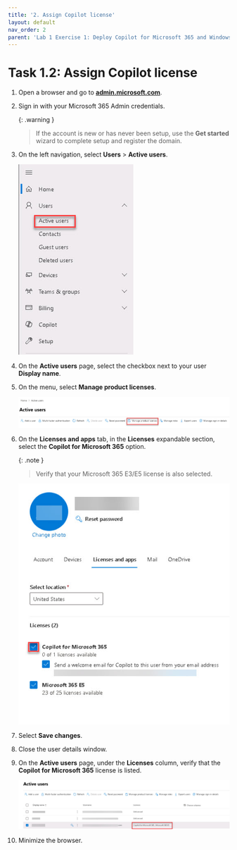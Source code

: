 ```yaml
---
title: '2. Assign Copilot license'
layout: default
nav_order: 2
parent: 'Lab 1 Exercise 1: Deploy Copilot for Microsoft 365 and Windows Copilot'
---
```


# Task 1.2: Assign Copilot license

1. Open a browser and go to **[admin.microsoft.com](https://admin.microsoft.com)**.

1. Sign in with your Microsoft 365 Admin credentials.

    {: .warning }
    > If the account is new or has never been setup, use the **Get started** wizard to complete setup and register the domain.

1. On the left navigation, select **Users** > **Active users**.

    ![4a.jpg](../media/4a.jpg)        

1. On the **Active users** page, select the checkbox next to your user **Display name**.

1. On the menu, select **Manage product licenses**.

    ![5a.jpg](../media/5a.jpg)

1. On the **Licenses and apps** tab, in the **Licenses** expandable section, select the **Copilot for Microsoft 365** option.

    {: .note }
    > Verify that your Microsoft 365 E3/E5 license is also selected.

    ![6a.jpg](../media/6a.jpg)

1. Select **Save changes**.

1. Close the user details window.

1. On the **Active users** page, under the **Licenses** column, verify that the **Copilot for Microsoft 365** license is listed.

    ![b4.jpg](../media/b4.jpg)

1. Minimize the browser.
